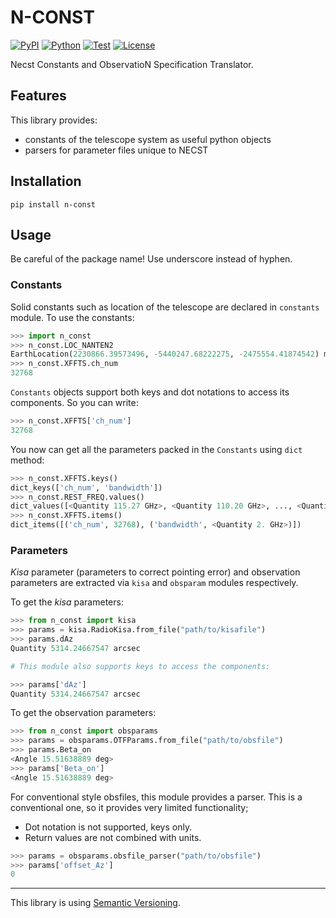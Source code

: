 # N-CONST

[![PyPI](https://img.shields.io/pypi/v/n-const.svg?label=PyPI&style=flat-square)](https://pypi.org/pypi/n-const/)
[![Python](https://img.shields.io/pypi/pyversions/n-const.svg?label=Python&color=yellow&style=flat-square)](https://pypi.org/pypi/n-const/)
[![Test](https://img.shields.io/github/workflow/status/nanten2/N-const/Test?logo=github&label=Test&style=flat-square)](https://github.com/nanten2/NASCO-tools/actions)
[![License](https://img.shields.io/badge/license-MIT-blue.svg?label=License&style=flat-square)](LICENSE)

Necst Constants and ObservatioN Specification Translator.

## Features

This library provides:

- constants of the telescope system as useful python objects
- parsers for parameter files unique to NECST

## Installation

```shell
pip install n-const
```

## Usage

Be careful of the package name! Use underscore instead of hyphen.

### Constants

Solid constants such as location of the telescope are declared in `constants` module. To use the constants:

```python
>>> import n_const
>>> n_const.LOC_NANTEN2
EarthLocation(2230866.39573496, -5440247.68222275, -2475554.41874542) m
>>> n_const.XFFTS.ch_num
32768
```

`Constants` objects support both keys and dot notations to access its components. So you can write:

```python
>>> n_const.XFFTS['ch_num']
32768
```

You now can get all the parameters packed in the `Constants` using `dict` method:

```python
>>> n_const.XFFTS.keys()
dict_keys(['ch_num', 'bandwidth'])
>>> n_const.REST_FREQ.values()
dict_values([<Quantity 115.27 GHz>, <Quantity 110.20 GHz>, ..., <Quantity 219.56 GHz>])
>>> n_const.XFFTS.items()
dict_items([('ch_num', 32768), ('bandwidth', <Quantity 2. GHz>)])
```

### Parameters

*Kisa* parameter (parameters to correct pointing error) and observation parameters are extracted via `kisa` and `obsparam` modules respectively.

To get the *kisa* parameters:

```python
>>> from n_const import kisa
>>> params = kisa.RadioKisa.from_file("path/to/kisafile")
>>> params.dAz
Quantity 5314.24667547 arcsec

# This module also supports keys to access the components:

>>> params['dAz']
Quantity 5314.24667547 arcsec
```

To get the observation parameters:

```python
>>> from n_const import obsparams
>>> params = obsparams.OTFParams.from_file("path/to/obsfile")
>>> params.Beta_on
<Angle 15.51638889 deg>
>>> params['Beta_on']
<Angle 15.51638889 deg>
```

For conventional style obsfiles, this module provides a parser. This is a conventional one, so it provides very limited functionality;

- Dot notation is not supported, keys only.
- Return values are not combined with units.

```python
>>> params = obsparams.obsfile_parser("path/to/obsfile")
>>> params['offset_Az']
0
```

---

This library is using [Semantic Versioning](https://semver.org).
